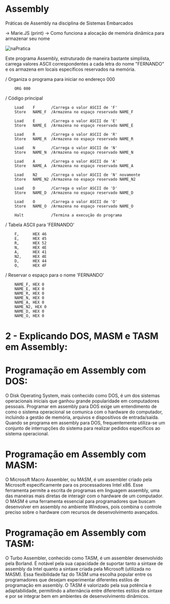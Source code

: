 # Assembly
Práticas de Assembly na disciplina de Sistemas Embarcados

-> Marie.JS (print)
-> Como funciona a alocação de memória dinâmica para armazenar seu nome

![naPratica](https://github.com/fdalvesco/Assembly/assets/101358513/9b470916-51ac-4886-9604-b30839d57a10)


Este programa Assembly, estruturado de maneira bastante simplista, carrega valores ASCII correspondentes a cada letra do nome "FERNANDO" e os armazena em locais específicos reservados na memória.

/ Organiza o programa para iniciar no endereço 000

        ORG 000

/ Código principal

        Load    F       /Carrega o valor ASCII de 'F'
        Store   NAME_F  /Armazena no espaço reservado NAME_F

        Load    E       /Carrega o valor ASCII de 'E'
        Store   NAME_E  /Armazena no espaço reservado NAME_E

        Load    R       /Carrega o valor ASCII de 'R'
        Store   NAME_R  /Armazena no espaço reservado NAME_R

        Load    N       /Carrega o valor ASCII de 'N'
        Store   NAME_N  /Armazena no espaço reservado NAME_N

        Load    A       /Carrega o valor ASCII de 'A'
        Store   NAME_A  /Armazena no espaço reservado NAME_A

        Load    N2      /Carrega o valor ASCII de 'N' novamente
        Store   NAME_N2 /Armazena no espaço reservado NAME_N2

        Load    D       /Carrega o valor ASCII de 'D'
        Store   NAME_D  /Armazena no espaço reservado NAME_D

        Load    O       /Carrega o valor ASCII de 'O'
        Store   NAME_O  /Armazena no espaço reservado NAME_O

        Halt            /Termina a execução do programa

/ Tabela ASCII para 'FERNANDO'

        F,      HEX 46
        E,      HEX 45
        R,      HEX 52
        N,      HEX 4E
        A,      HEX 41
        N2,     HEX 4E
        D,      HEX 44
        O,      HEX 4F

/ Reservar o espaço para o nome 'FERNANDO'

        NAME_F, HEX 0
        NAME_E, HEX 0
        NAME_R, HEX 0
        NAME_N, HEX 0
        NAME_A, HEX 0
        NAME_N2, HEX 0
        NAME_D, HEX 0
        NAME_O, HEX 0

# 2 - Explicando DOS, MASM e TASM em Assembly:

# Programação em Assembly com DOS:
O Disk Operating System, mais conhecido como DOS, é um dos sistemas operacionais iniciais que ganhou grande popularidade em computadores pessoais. Programar em assembly para DOS exige um entendimento de como o sistema operacional se comunica com o hardware do computador, incluindo a gestão de memória, arquivos e dispositivos de entrada/saída. Quando se programa em assembly para DOS, frequentemente utiliza-se um conjunto de interrupções do sistema para realizar pedidos específicos ao sistema operacional.

# Programação em Assembly com MASM:
O Microsoft Macro Assembler, ou MASM, é um assembler criado pela Microsoft especificamente para os processadores Intel x86. Esse ferramenta permite a escrita de programas em linguagem assembly, uma das maneiras mais diretas de interagir com o hardware de um computador. O MASM é uma ferramenta essencial para programadores que buscam desenvolver em assembly no ambiente Windows, pois combina o controle preciso sobre o hardware com recursos de desenvolvimento avançados.

# Programação em Assembly com TASM:
O Turbo Assembler, conhecido como TASM, é um assembler desenvolvido pela Borland. É notável pela sua capacidade de suportar tanto a sintaxe de assembly da Intel quanto a sintaxe criada pela Microsoft (utilizada no MASM). Essa flexibilidade faz do TASM uma escolha popular entre os programadores que desejam experimentar diferentes estilos de programação em assembly. O TASM é valorizado pela sua potência e adaptabilidade, permitindo a alternância entre diferentes estilos de sintaxe e por se integrar bem em ambientes de desenvolvimento dinâmicos.
